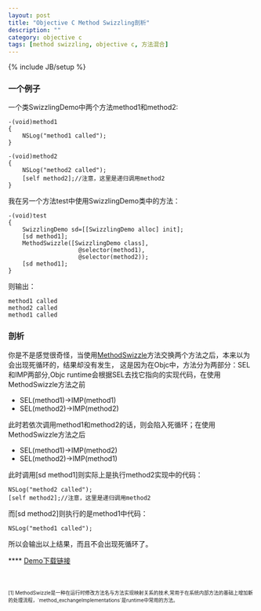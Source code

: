```yaml
---
layout: post
title: "Objective C Method Swizzling剖析"
description: ""
category: objective c
tags: [method swizzling, objective c, 方法混合]
---
```

{% include JB/setup %}


### 一个例子

一个类SwizzlingDemo中两个方法method1和method2:

	-(void)method1
	{
		NSLog("method1 called");
	}

	-(void)method2
	{
		NSLog("method2 called");
		[self method2];//注意，这里是递归调用method2
	}

我在另一个方法test中使用SwizzlingDemo类中的方法：
	
	-(void)test
	{
		SwizzlingDemo sd=[[SwizzlingDemo alloc] init];
		[sd method1];
		MethodSwizzle([SwizzlingDemo class],
						@selector(method1),
						@selector(method2));
		[sd method1];
	}

  则输出：

  	method1 called
	method2 called
	method1 called

### 剖析

你是不是感觉很奇怪，当使用[MethodSwizzle](#ref1)方法交换两个方法之后，本来以为会出现死循环的，结果却没有发生，
这是因为在Objc中，方法分为两部分：SEL和IMP两部分,Objc runtime会根据SEL去找它指向的实现代码，在使用MethodSwizzle方法之前

* SEL(method1)->IMP(method1)
* SEL(method2)->IMP(method2)

此时若依次调用method1和method2的话，则会陷入死循环；在使用MethodSwizzle方法之后

* SEL(method1)->IMP(method2)
* SEL(method2)->IMP(method1)

此时调用[sd method1]则实际上是执行method2实现中的代码：

	NSLog("method2 called");
	[self method2];//注意，这里是递归调用method2

而[sd method2]则执行的是method1中代码：

	NSLog("method1 called");

所以会输出以上结果，而且不会出现死循环了。

**** [Demo下载链接](http://filemarkets.com/file/kimziv/d5a3f330/)

<p id="ref1"></p>
<br/>
<br/>

<font size="1">
 [1] MethodSwizzle是一种在运行时修改方法名与方法实现映射关系的技术,常用于在系统内部方法的基础上增加新的处理流程，`method_exchangeImplementations`是runtime中常用的方法。
</font>
